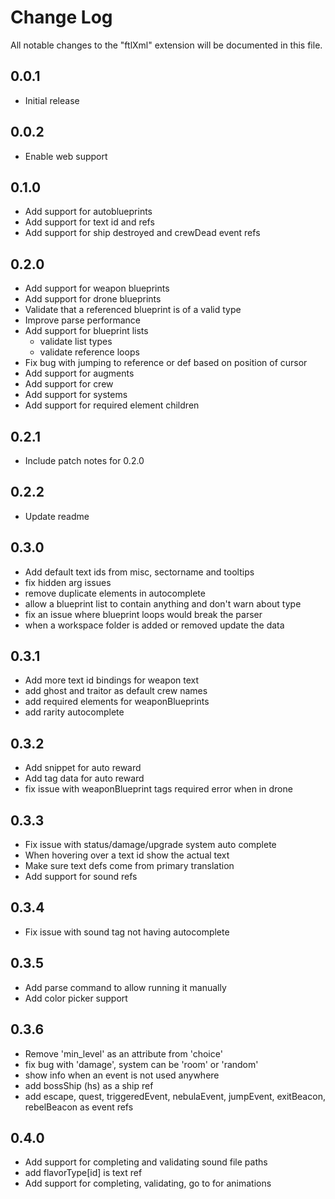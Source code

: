 # Change Log

All notable changes to the "ftlXml" extension will be documented in this file.

## 0.0.1

- Initial release

## 0.0.2

- Enable web support

## 0.1.0

- Add support for autoblueprints
- Add support for text id and refs
- Add support for ship destroyed and crewDead event refs

## 0.2.0

- Add support for weapon blueprints
- Add support for drone blueprints
- Validate that a referenced blueprint is of a valid type
- Improve parse performance
- Add support for blueprint lists
  - validate list types
  - validate reference loops
- Fix bug with jumping to reference or def based on position of cursor
- Add support for augments
- Add support for crew
- Add support for systems
- Add support for required element children

## 0.2.1 
- Include patch notes for 0.2.0

## 0.2.2
- Update readme

## 0.3.0
- Add default text ids from misc, sectorname and tooltips
- fix hidden arg issues
- remove duplicate elements in autocomplete
- allow a blueprint list to contain anything and don't warn about type
- fix an issue where blueprint loops would break the parser
- when a workspace folder is added or removed update the data

## 0.3.1
- Add more text id bindings for weapon text
- add ghost and traitor as default crew names
- add required elements for weaponBlueprints
- add rarity autocomplete

## 0.3.2
- Add snippet for auto reward
- Add tag data for auto reward
- fix issue with weaponBlueprint tags required error when in drone

## 0.3.3
- Fix issue with status/damage/upgrade system auto complete
- When hovering over a text id show the actual text
- Make sure text defs come from primary translation
- Add support for sound refs

## 0.3.4
- Fix issue with sound tag not having autocomplete

## 0.3.5
- Add parse command to allow running it manually
- Add color picker support

## 0.3.6
- Remove 'min_level' as an attribute from 'choice'
- fix bug with 'damage', system can be 'room' or 'random'
- show info when an event is not used anywhere
- add bossShip (hs) as a ship ref 
- add escape, quest, triggeredEvent, nebulaEvent, jumpEvent, exitBeacon, rebelBeacon as event refs

## 0.4.0
- Add support for completing and validating sound file paths
- add flavorType[id] is text ref
- Add support for completing, validating, go to for animations
